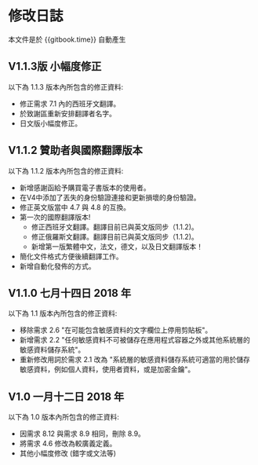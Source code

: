 # 修改日誌

本文件是於  {{gitbook.time}} 自動產生

## V1.1.3版 小幅度修正

以下為 1.1.3 版本內所包含的修正資料:

- 修正需求 7.1 內的西班牙文翻譯。
- 於致謝區重新安排翻譯者名字。
- 日文版小幅度修正。

## V1.1.2 贊助者與國際翻譯版本

以下為 1.1.2 版本內所包含的修正資料:

- 新增感謝函給予購買電子書版本的使用者。
- 在V4中添加了丟失的身份驗證連接和更新損壞的身份驗證。
- 修正英文版當中 4.7 與 4.8 的互換。
- 第一次的國際翻譯版本!
  - 修正西班牙文翻譯。翻譯目前已與英文版同步（1.1.2)。
  - 修正俄羅斯文翻譯。翻譯目前已與英文版同步（1.1.2)。
  - 新增第一版繁體中文，法文，德文，以及日文翻譯版本！
- 簡化文件格式方便後續翻譯工作。
- 新增自動化發佈的方式。

## V1.1.0 七月十四日 2018 年

以下為 1.1 版本內所包含的修正資料:

- 移除需求 2.6 "在可能包含敏感資料的文字欄位上停用剪貼板"。
- 新增需求 2.2 "任何敏感資料不可被儲存在應用程式容器之外或其他系統層的敏感資料儲存系統"。
- 重新修改用詞於需求 2.1 改為 "系統層的敏感資料儲存系統可適當的用於儲存敏感資料，例如個人資料，使用者資料，或是加密金鑰"。

## V1.0 一月十二日 2018 年

以下為 1.0 版本內所包含的修正資料:

- 因需求 8.12 與需求 8.9 相同，刪除 8.9。
- 將需求 4.6 修改為較廣義定義。
- 其他小幅度修改 (錯字或文法等)
